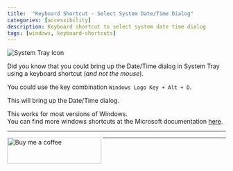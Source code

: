 ```yaml
---
title:  "Keyboard Shortcut - Select System Date/Time Dialog" 
categories: [accessibility]
description: Keyboard shortcut to select system date time dialog
tags: [windows, keyboard-shortcuts]
--- 
```


<p align="left">
<img src="{{ "/assets/img/date-time-dialog.jpg"  | relative_url }}" alt="System Tray Icon" align="middle"/>
</p>  
  
Did you know that you could bring up the Date/Time dialog in System Tray using a keyboard shortcut (_and not the mouse_).  

You could use the key combination `Windows Logo Key + Alt + D`.

This will bring up the Date/Time dialog.

This works for most versions of Windows.  
You can find more windows shortcuts at the Microsoft documentation [here](https://support.microsoft.com/en-us/help/12445/windows-keyboard-shortcuts).

--------------------------

<a align="left" href="https://www.buymeacoffee.com/ajalex" target="_blank">
<img src="{{ "/assets/img/Logos/buymeacoffee-blue.png"  | relative_url }}" alt="Buy me a coffee" align="left" style="height: 60px !important;width: 217px !important;"/>
</a>  

--------------------------
